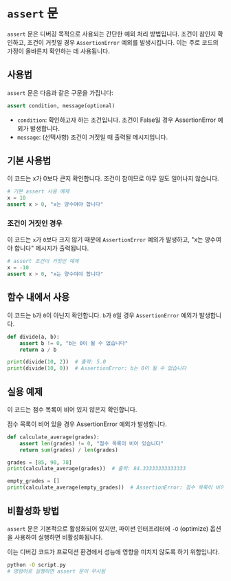 # `assert` 문

`assert` 문은 디버깅 목적으로 사용되는 간단한 예외 처리 방법입니다. 조건이 참인지 확인하고, 조건이 거짓일 경우 `AssertionError` 예외를 발생시킵니다. 이는 주로 코드의 가정이 올바른지 확인하는 데 사용됩니다.

## 사용법

`assert` 문은 다음과 같은 구문을 가집니다:

```python
assert condition, message(optional)
```

- `condition`: 확인하고자 하는 조건입니다. 조건이 False일 경우 AssertionError 예외가 발생합니다.
- `message`: (선택사항) 조건이 거짓일 때 출력될 메시지입니다.

## 기본 사용법

이 코드는 x가 0보다 큰지 확인합니다. 조건이 참이므로 아무 일도 일어나지 않습니다.

```python
# 기본 assert 사용 예제
x = 10
assert x > 0, "x는 양수여야 합니다"
```

### 조건이 거짓인 경우

이 코드는 `x`가 `0`보다 크지 않기 때문에 `AssertionError` 예외가 발생하고, "x는 양수여야 합니다" 메시지가 출력됩니다.

```python
# assert 조건이 거짓인 예제
x = -10
assert x > 0, "x는 양수여야 합니다"
```

## 함수 내에서 사용

이 코드는 `b`가 `0`이 아닌지 확인합니다. `b`가 `0`일 경우 `AssertionError` 예외가 발생합니다.

```python
def divide(a, b):
    assert b != 0, "b는 0이 될 수 없습니다"
    return a / b

print(divide(10, 2))  # 출력: 5.0
print(divide(10, 0))  # AssertionError: b는 0이 될 수 없습니다
```

## 실용 예제

이 코드는 점수 목록이 비어 있지 않은지 확인합니다. 

점수 목록이 비어 있을 경우 AssertionError 예외가 발생합니다.

```python
def calculate_average(grades):
    assert len(grades) != 0, "점수 목록이 비어 있습니다"
    return sum(grades) / len(grades)

grades = [85, 90, 78]
print(calculate_average(grades))  # 출력: 84.33333333333333

empty_grades = []
print(calculate_average(empty_grades))  # AssertionError: 점수 목록이 비어 있습니다
```

## 비활성화 방법

`assert` 문은 기본적으로 활성화되어 있지만, 파이썬 인터프리터에 `-O` (optimize) 옵션을 사용하여 실행하면 비활성화됩니다. 

이는 디버깅 코드가 프로덕션 환경에서 성능에 영향을 미치지 않도록 하기 위함입니다.

```bash
python -O script.py
# 명령어로 실행하면 assert 문이 무시됨
```


